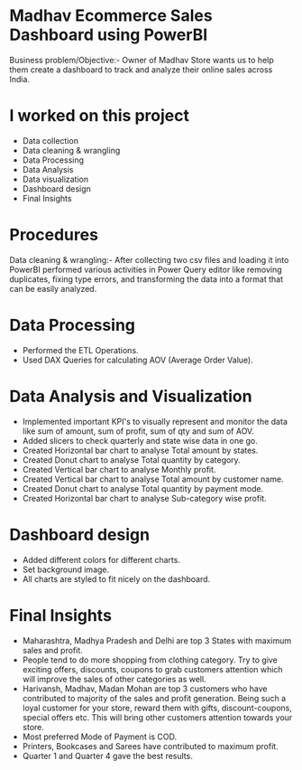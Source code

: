 # Madhav Ecommerce Sales Dashboard using PowerBI
Business problem/Objective:-
Owner of Madhav Store wants us to help them create a dashboard to track and analyze their 
online sales across India.

# I worked on this project
* Data collection 
* Data cleaning & wrangling 
* Data Processing
* Data Analysis 
* Data visualization 
* Dashboard design 
* Final Insights 

# Procedures 
Data cleaning & wrangling:- After collecting two csv files and loading it into PowerBI performed various activities in Power Query editor like removing duplicates, fixing type errors,
and transforming the data into a format that can be easily analyzed. 

# Data Processing 
* Performed the ETL Operations.
* Used DAX Queries for calculating AOV (Average Order Value).

# Data Analysis and Visualization 
* Implemented important KPI's to visually represent and monitor the data like sum of amount, 
  sum of profit, sum of qty and sum of AOV.
* Added slicers to check quarterly and state wise data in one go. 
* Created Horizontal bar chart to analyse Total amount by states. 
* Created Donut chart to analyse Total quantity by category. 
* Created Vertical bar chart to analyse Monthly profit. 
* Created Vertical bar chart to analyse Total amount by customer name. 
* Created Donut chart to analyse Total quantity by payment mode. 
* Created Horizontal bar chart to analyse Sub-category wise profit. 

# Dashboard design 
* Added different colors for different charts. 
* Set background image. 
* All charts are styled to fit nicely on the dashboard. 

# Final Insights 
* Maharashtra, Madhya Pradesh and Delhi are top 3 States with maximum sales and profit. 
* People tend to do more shopping from clothing category. Try to give exciting offers,
 discounts, coupons to grab customers attention which will improve the sales of other categories as well.
* Harivansh, Madhav, Madan Mohan are top 3 customers who have contributed to majority of 
  the sales and profit generation. Being such a loyal customer for your store, reward them with 
  gifts, discount-coupons, special offers etc. This will bring other customers attention towards your store. 
* Most preferred Mode of Payment is COD. 
* Printers, Bookcases and Sarees have contributed to maximum profit. 
* Quarter 1 and Quarter 4 gave the best results. 
  
 

